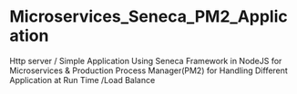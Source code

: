# Microservices_Seneca_PM2_Application
Http server / Simple Application Using Seneca Framework in NodeJS for Microservices &amp; Production Process Manager(PM2) for Handling Different Application at Run Time /Load Balance
